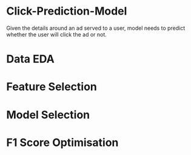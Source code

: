 # Click-Prediction-Model
Given the details around an ad served to a user, model needs to predict whether the user will click the ad or not.
# Data EDA
# Feature Selection
# Model Selection
# F1 Score Optimisation 
